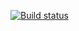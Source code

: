 [![Build status](https://ci.appveyor.com/api/projects/status/dxsg8b3u73s4nod2?svg=true)](https://ci.appveyor.com/project/kirillTest465/java20-bdd)